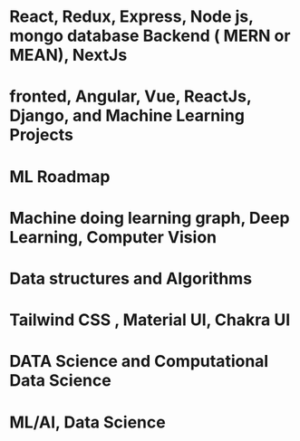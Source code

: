 #  React, Redux, Express, Node js, mongo database Backend   ( MERN or MEAN), NextJs
# fronted, Angular, Vue, ReactJs, Django, and Machine Learning Projects
# ML Roadmap


# Machine doing learning graph, Deep Learning, Computer Vision

# Data structures and Algorithms
# Tailwind CSS , Material UI, Chakra UI 

# DATA Science and Computational Data Science
# ML/AI, Data Science
